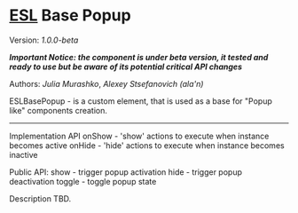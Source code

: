 # [ESL](../../../README.md) Base Popup

Version: *1.0.0-beta*

***Important Notice: the component is under beta version, it tested and ready to use but be aware of its potential critical API changes***

Authors: *Julia Murashko*, *Alexey Stsefanovich (ala'n)* 

ESLBasePopup - is a custom element, that is used as a base for "Popup like" components creation.

---

Implementation API
onShow - 'show' actions to execute when instance becomes active
onHide - 'hide' actions to execute when instance becomes inactive
 
Public API:
show - trigger popup activation
hide - trigger popup deactivation
toggle - toggle popup state

Description TBD.
